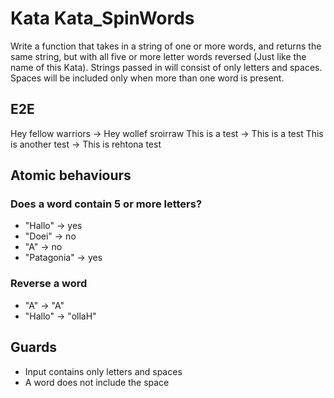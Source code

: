 # Kata Kata_SpinWords

Write a function that takes in a string of one or more words, and returns the same string, but with all five or more letter words reversed (Just like the name of this Kata). Strings passed in will consist of only letters and spaces. Spaces will be included only when more than one word is present.

## E2E
Hey fellow warriors -> Hey wollef sroirraw
This is a test -> This is a test
This is another test -> This is rehtona test

## Atomic behaviours
### Does a word contain 5 or more letters?
- "Hallo" -> yes
- "Doei" -> no
- "A" -> no
- "Patagonia" -> yes

### Reverse a word
- "A" -> "A"
- "Hallo" -> "ollaH"

## Guards
- Input contains only letters and spaces
- A word does not include the space